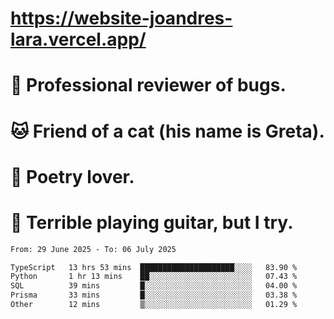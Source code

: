 # https://website-joandres-lara.vercel.app/
# 🐛 Professional reviewer of bugs.
# 🐱 Friend of a cat (his name is Greta).
# 📜 Poetry lover.
# 🎸 Terrible playing guitar, but I try.

<!--START_SECTION:waka-->

```txt
From: 29 June 2025 - To: 06 July 2025

TypeScript   13 hrs 53 mins  █████████████████████░░░░   83.90 %
Python       1 hr 13 mins    ██░░░░░░░░░░░░░░░░░░░░░░░   07.43 %
SQL          39 mins         █░░░░░░░░░░░░░░░░░░░░░░░░   04.00 %
Prisma       33 mins         █░░░░░░░░░░░░░░░░░░░░░░░░   03.38 %
Other        12 mins         ▒░░░░░░░░░░░░░░░░░░░░░░░░   01.29 %
```

<!--END_SECTION:waka-->
